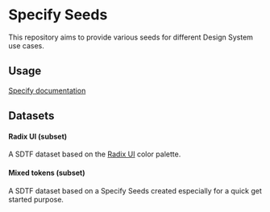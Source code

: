 
# Specify Seeds

This repository aims to provide various seeds for different Design System use cases.

## Usage

[Specify documentation](https://help.specifyapp.com/en/articles)

## Datasets

#### Radix UI (subset)

A SDTF dataset based on the [Radix UI](https://www.radix-ui.com/) color palette.

#### Mixed tokens (subset)

A SDTF dataset based on a Specify Seeds created especially for a quick get started purpose.

